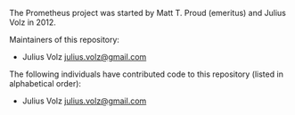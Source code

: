 The Prometheus project was started by Matt T. Proud (emeritus) and
Julius Volz in 2012.

Maintainers of this repository:

* Julius Volz <julius.volz@gmail.com>

The following individuals have contributed code to this repository
(listed in alphabetical order):

* Julius Volz <julius.volz@gmail.com>
